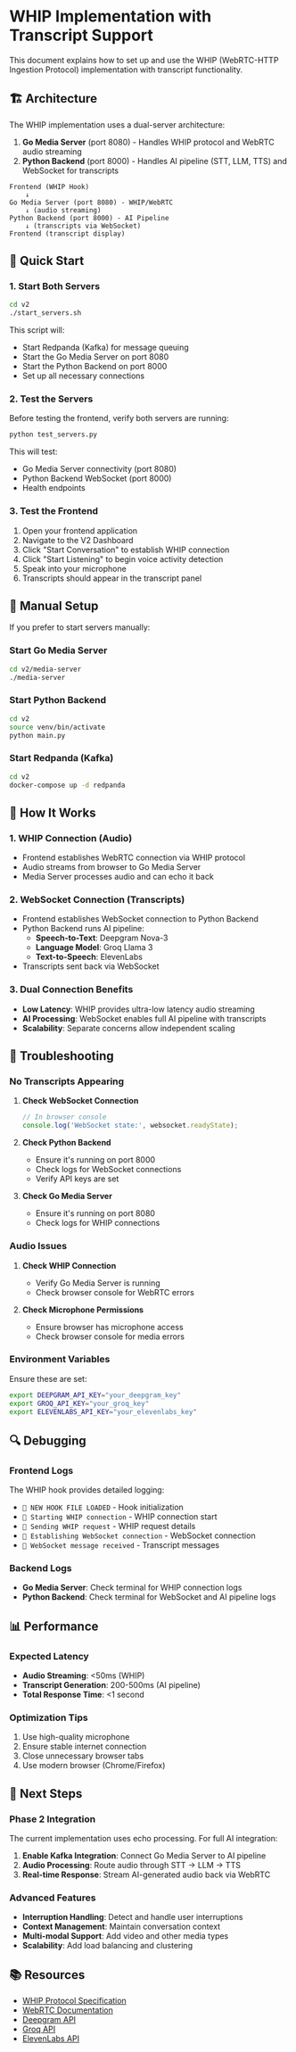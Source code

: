 # WHIP Implementation with Transcript Support

This document explains how to set up and use the WHIP (WebRTC-HTTP Ingestion Protocol) implementation with transcript functionality.

## 🏗️ Architecture

The WHIP implementation uses a dual-server architecture:

1. **Go Media Server** (port 8080) - Handles WHIP protocol and WebRTC audio streaming
2. **Python Backend** (port 8000) - Handles AI pipeline (STT, LLM, TTS) and WebSocket for transcripts

```
Frontend (WHIP Hook)
    ↓
Go Media Server (port 8080) - WHIP/WebRTC
    ↓ (audio streaming)
Python Backend (port 8000) - AI Pipeline
    ↓ (transcripts via WebSocket)
Frontend (transcript display)
```

## 🚀 Quick Start

### 1. Start Both Servers

```bash
cd v2
./start_servers.sh
```

This script will:
- Start Redpanda (Kafka) for message queuing
- Start the Go Media Server on port 8080
- Start the Python Backend on port 8000
- Set up all necessary connections

### 2. Test the Servers

Before testing the frontend, verify both servers are running:

```bash
python test_servers.py
```

This will test:
- Go Media Server connectivity (port 8080)
- Python Backend WebSocket (port 8000)
- Health endpoints

### 3. Test the Frontend

1. Open your frontend application
2. Navigate to the V2 Dashboard
3. Click "Start Conversation" to establish WHIP connection
4. Click "Start Listening" to begin voice activity detection
5. Speak into your microphone
6. Transcripts should appear in the transcript panel

## 🔧 Manual Setup

If you prefer to start servers manually:

### Start Go Media Server
```bash
cd v2/media-server
./media-server
```

### Start Python Backend
```bash
cd v2
source venv/bin/activate
python main.py
```

### Start Redpanda (Kafka)
```bash
cd v2
docker-compose up -d redpanda
```

## 📡 How It Works

### 1. WHIP Connection (Audio)
- Frontend establishes WebRTC connection via WHIP protocol
- Audio streams from browser to Go Media Server
- Media Server processes audio and can echo it back

### 2. WebSocket Connection (Transcripts)
- Frontend establishes WebSocket connection to Python Backend
- Python Backend runs AI pipeline:
  - **Speech-to-Text**: Deepgram Nova-3
  - **Language Model**: Groq Llama 3
  - **Text-to-Speech**: ElevenLabs
- Transcripts sent back via WebSocket

### 3. Dual Connection Benefits
- **Low Latency**: WHIP provides ultra-low latency audio streaming
- **AI Processing**: WebSocket enables full AI pipeline with transcripts
- **Scalability**: Separate concerns allow independent scaling

## 🐛 Troubleshooting

### No Transcripts Appearing

1. **Check WebSocket Connection**
   ```javascript
   // In browser console
   console.log('WebSocket state:', websocket.readyState);
   ```

2. **Check Python Backend**
   - Ensure it's running on port 8000
   - Check logs for WebSocket connections
   - Verify API keys are set

3. **Check Go Media Server**
   - Ensure it's running on port 8080
   - Check logs for WHIP connections

### Audio Issues

1. **Check WHIP Connection**
   - Verify Go Media Server is running
   - Check browser console for WebRTC errors

2. **Check Microphone Permissions**
   - Ensure browser has microphone access
   - Check browser console for media errors

### Environment Variables

Ensure these are set:
```bash
export DEEPGRAM_API_KEY="your_deepgram_key"
export GROQ_API_KEY="your_groq_key"
export ELEVENLABS_API_KEY="your_elevenlabs_key"
```

## 🔍 Debugging

### Frontend Logs
The WHIP hook provides detailed logging:
- `🚀 NEW HOOK FILE LOADED` - Hook initialization
- `🔗 Starting WHIP connection` - WHIP connection start
- `📡 Sending WHIP request` - WHIP request details
- `🔌 Establishing WebSocket connection` - WebSocket connection
- `📨 WebSocket message received` - Transcript messages

### Backend Logs
- **Go Media Server**: Check terminal for WHIP connection logs
- **Python Backend**: Check terminal for WebSocket and AI pipeline logs

## 📊 Performance

### Expected Latency
- **Audio Streaming**: <50ms (WHIP)
- **Transcript Generation**: 200-500ms (AI pipeline)
- **Total Response Time**: <1 second

### Optimization Tips
1. Use high-quality microphone
2. Ensure stable internet connection
3. Close unnecessary browser tabs
4. Use modern browser (Chrome/Firefox)

## 🔄 Next Steps

### Phase 2 Integration
The current implementation uses echo processing. For full AI integration:

1. **Enable Kafka Integration**: Connect Go Media Server to AI pipeline
2. **Audio Processing**: Route audio through STT → LLM → TTS
3. **Real-time Response**: Stream AI-generated audio back via WebRTC

### Advanced Features
- **Interruption Handling**: Detect and handle user interruptions
- **Context Management**: Maintain conversation context
- **Multi-modal Support**: Add video and other media types
- **Scalability**: Add load balancing and clustering

## 📚 Resources

- [WHIP Protocol Specification](https://www.ietf.org/archive/id/draft-ietf-wish-whip-01.html)
- [WebRTC Documentation](https://webrtc.org/)
- [Deepgram API](https://developers.deepgram.com/)
- [Groq API](https://console.groq.com/)
- [ElevenLabs API](https://elevenlabs.io/) 